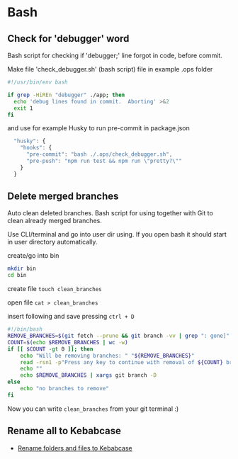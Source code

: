 # Bash

## Check for 'debugger' word

Bash script for checking if 'debugger;' line forgot in code, before commit.

Make file 'check_debugger.sh' (bash script) file in example .ops folder

```bash
#!/usr/bin/env bash

if grep -HiREn "debugger" ./app; then
  echo 'debug lines found in commit.  Aborting' >&2
  exit 1
fi
```

and use for example Husky to run pre-commit in package.json

```javascript
  "husky": {
    "hooks": {
      "pre-commit": "bash ./.ops/check_debugger.sh",
      "pre-push": "npm run test && npm run \"pretty?\""
    }
  }
```

## Delete merged branches

Auto clean deleted branches. Bash script for using together with Git to clean already merged branches.

Use CLI/terminal and go into user dir using. If you open bash it should start in user directory automatically.

create/go into bin

```bash
mkdir bin
cd bin
```

create file
`touch clean_branches`

open file
`cat > clean_branches`

insert following and save pressing `ctrl + D`

```bash
#!/bin/bash
REMOVE_BRANCHES=$(git fetch --prune && git branch -vv | grep ": gone]" | awk '{print $1}')
COUNT=$(echo $REMOVE_BRANCHES | wc -w)
if [[ $COUNT -gt 0 ]]; then
    echo "Will be removing branches: " "${REMOVE_BRANCHES}"
    read -rsn1 -p"Press any key to continue with removal of ${COUNT} branches.";
    echo ""
    echo $REMOVE_BRANCHES | xargs git branch -D
else
    echo "no branches to remove"
fi
```

Now you can write `clean_branches` from your git terminal :)

## Rename all to Kebabcase

-   [Rename folders and files to Kebabcase](https://github.com/kcjmowright/rename-2-kebabcase)
